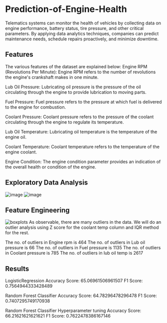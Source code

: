 # Prediction-of-Engine-Health

Telematics systems can monitor the health of vehicles by collecting data on engine performance, battery status, tire pressure, and other critical parameters. By applying data analytics techniques, companies can predict maintenance needs, schedule repairs proactively, and minimize downtime.

## Features
The various features of the dataset are explained below:
Engine RPM (Revolutions Per Minute): Engine RPM refers to the number of revolutions the engine's crankshaft makes in one minute. 

Lub Oil Pressure: Lubricating oil pressure is the pressure of the oil circulating through the engine to provide lubrication to moving parts. 

Fuel Pressure: Fuel pressure refers to the pressure at which fuel is delivered to the engine for combustion. 

Coolant Pressure: Coolant pressure refers to the pressure of the coolant circulating through the engine to regulate its temperature.

Lub Oil Temperature: Lubricating oil temperature is the temperature of the engine oil.

Coolant Temperature: Coolant temperature refers to the temperature of the engine coolant.

Engine Condition: The engine condition parameter provides an indication of the overall health or condition of the engine. 

## Exploratory Data Analysis
![image](https://github.com/SumanVSarawad/Prediction-of-Engine-Health/assets/118813644/30bd939b-b932-4f82-a167-9b63b427e952)
![image](https://github.com/SumanVSarawad/Prediction-of-Engine-Health/assets/118813644/199c03ad-a020-4d37-9a9c-efb9c8674379)

## Feature Engineering
![boxplots](https://github.com/SumanVSarawad/Prediction-of-Engine-Health/assets/118813644/dcc5725b-538f-4507-b1b8-a2ad4f2b3b68)
As observable, there are many outliers in the data. We will do an outlier analysis using Z score for the coolant temp column and IQR method for the rest. 

The no. of outliers in Engine rpm is 464
The no. of outliers in Lub oil pressure is 66
The no. of outliers in Fuel pressure is 1135
The no. of outliers in Coolant pressure is 785
The no. of outliers in lub oil temp is 2617

## Results
LogisticRegression 
Accuracy Score: 65.06961506961507
F1 Score: 0.7564944333428489

Random Forest Classifier 
Accuracy Score: 64.78296478296478
F1 Score: 0.7407295749170938

Random Forest Classifier Hyperparameter tuning
Accuracy Score: 66.21621621621621
F1 Score: 0.7622478386167146

